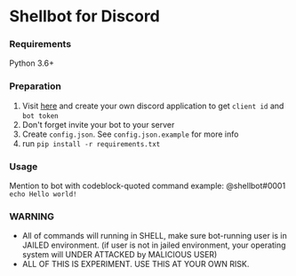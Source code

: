 # Shellbot for Discord

### Requirements
Python 3.6+

### Preparation
1. Visit [here](https://discordapp.com/developers/applications) and create your own discord application to get `client id` and `bot token`
1. Don't forget invite your bot to your server
1. Create `config.json`. See `config.json.example` for more info
1. run `pip install -r requirements.txt`

### Usage
Mention to bot with codeblock-quoted command
example:
@shellbot#0001 ```echo Hello world!```

### WARNING
* All of commands will running in SHELL, make sure bot-running user is in JAILED environment. (if user is not in jailed environment, your operating system will UNDER ATTACKED by MALICIOUS USER)
* ALL OF THIS IS EXPERIMENT. USE THIS AT YOUR OWN RISK.
